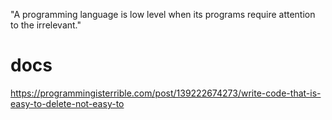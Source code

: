 "A programming language is low level when its programs require attention to the irrelevant."

# docs

https://programmingisterrible.com/post/139222674273/write-code-that-is-easy-to-delete-not-easy-to
